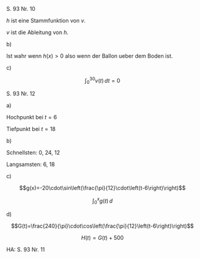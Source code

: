 S. 93 Nr. 10

$h$ ist eine Stammfunktion von $v$.

$v$ ist die Ableitung von $h$.

b)

Ist wahr    wenn $h(x)>0$ also wenn der Ballon ueber dem Boden ist.

c)

$$\int_0^{30}v(t)\,dt=0$$

S. 93 Nr. 12

a)

Hochpunkt bei $t=6$

Tiefpunkt bei $t=18$

b)

Schnellsten: 0, 24, 12

Langsamsten: 6, 18

c)

$$g(x)=-20\cdot\sin\left(\frac{\pi}{12}\cdot\left(t-6\right)\right)$$

$$\int_0^xg(t)\,d$$

d)

$$G(t)=\frac{240}{\pi}\cdot\cos\left(\frac{\pi}{12}\left(t-6\right)\right)$$

$$H(t)=G(t)+500$$

HA: S. 93 Nr. 11